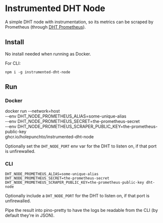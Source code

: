 # Instrumented DHT Node

A simple DHT node with instrumentation, so its metrics can be scraped by Prometheus (through [DHT Prometheus](https://github.com/HDegroote/dht-prometheus)).

## Install

No install needed when running as Docker.

For CLI:

```
npm i -g instrumented-dht-node
```

## Run

### Docker

docker run --network=host \
--env DHT_NODE_PROMETHEUS_ALIAS=some-unique-alias \
--env DHT_NODE_PROMETHEUS_SECRET=the-prometheus-secret \
--env DHT_NODE_PROMETHEUS_SCRAPER_PUBLIC_KEY=the-prometheus-public-key \
ghcr.io/holepunchto/instrumented-dht-node

Optionally set the `DHT_NODE_PORT` env var for the DHT to listen on, if that port is unfirewalled.

### CLI

```
DHT_NODE_PROMETHEUS_ALIAS=some-unique-alias DHT_NODE_PROMETHEUS_SECRET=the-prometheus-secret DHT_NODE_PROMETHEUS_SCRAPER_PUBLIC_KEY=the-prometheus-public-key dht-node
```

Optionally include a `DHT_NODE_PORT` for the DHT to listen on, if that port is unfirewalled.

Pipe the result into pino-pretty to have the logs be readable from the CLI (by default they're in JSON).
